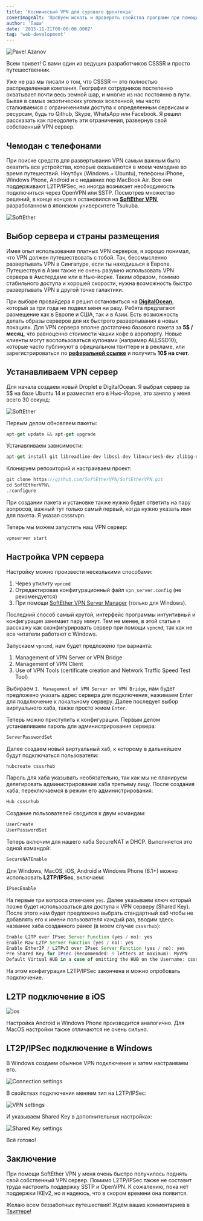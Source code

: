 ```yaml
---
title: 'Космический VPN для сурового фронтенда'
coverImageAlt: 'Пробуем искать и проверять свойства программ при помощи генеративного тестирования'
author: 'Паша'
date: '2015-11-21T00:00:00.000Z'
tag: 'web-development'
---
```


<Img imageName='azanov' alt='Pavel Azanov'>

Всем привет! С вами один из ведущих разработчиков CSSSR и просто путешественник.

Уже не раз мы писали о том, что CSSSR — это полностью распределенная компания. География сотрудников постепенно охватывает почти весь земной шар, и многие из нас постоянно в пути. Бывая в самых экзотических уголках вселенной, мы часто сталкиваемся с ограничениями доступа к определенным сервисам и ресурсам, будь то Github, Skype, WhatsApp или Facebook. Я решил рассказать как преодолеть эти ограничения, развернув свой собственный VPN сервер.

## Чемодан с телефонами

При поиске средств для развертывания VPN самым важным было охватить все устройства, которые оказываются в моем чемодане во время путешествий. Ноутбук (Windows + Ubuntu), телефоны iPhone, Windows Phone, Android и с недавних пор MacBook Air. Все они поддерживают L2TP/IPSec, но иногда возникает необходимость подключиться через OpenVPN или SSTP. Посмотрев множество решений, в конце концов я остановился на <a href="https://www.softether.org" rel="nofollow noopener" target="_blank">**SoftEther VPN**</a>, разработанном в японском университете Tsukuba.

<Img imageName='softether' alt='SoftEther'>

## Выбор сервера и страны размещения

Имея опыт использования платных VPN серверов, я хорошо понимал, что VPN должен путешествовать с тобой. Так, бессмысленно развертывать VPN в Сингапуре, если ты находишься в Европе. Путешествуя в Азии также не очень разумно использовать VPN сервера в Амстердаме или в Нью-йорке. Таким образом, помимо стабильного доступа и хорошей скорости, нужна возможность быстро развертывать VPN в другой точке галактики.

При выборе провайдера я решил остановиться на <a href="https://www.digitalocean.com" rel="nofollow noopener" target="_blank">**DigitalOcean**</a>, который за три года не подвел меня ни разу. Ребята предлагают размещение как в Европе и США, так и в Азии. Есть возможность делать образы серверов для их быстрого развертывания в новых локациях. Для VPN сервера вполне достаточно базового пакета за **5$ / месяц**, что равноценно стоимости чашки кофе в аэропорту. Новые клиенты могут воспользоваться купонами (например ALLSSD10), которые часто публикуют в официальном твиттере и в рекламе, или зарегистрироваться по <a href="https://www.digitalocean.com/?refcode=d47158e015a5" rel="nofollow noopener" target="_blank">**реферальной ссылке**</a> и получить **10$ на счет**.

## Устанавливаем VPN сервер

Для начала создаем новый Droplet в DigitalOcean. Я выбрал сервер за 5$ на базе Ubuntu 14 и разместил его в Нью-Йорке, это заняло у меня всего 30 секунд:

<Img imageName='server' alt='SoftEther'>

Первым делом обновляем пакеты:

```js
apt-get update && apt-get upgrade
```

Устанавливаем зависимости:

```js
apt-get install git libreadline-dev libssl-dev libncurses5-dev zlib1g-dev make checkinstall
```

Клонируем репозиторий и настраиваем проект:

```js
git clone https://github.com/SoftEtherVPN/SoftEtherVPN.git
cd SoftEtherVPN\
./configure
```

При создании пакета и установке также нужно будет ответить на пару вопросов, важный тут только самый первый, когда нужно указать имя для пакета. Я указал csssrvpn.

Теперь мы можем запустить наш VPN сервер:

```js
vpnserver start
```

## Настройка VPN сервера

Настройку можно произвести несколькими способами:

1. Через утилиту `vpncmd`
2. Отредактировав конфигурационный файл `vpn_server.config` (не рекомендуется)
3. При помощи <a href="https://www.softether.org/4-docs/1-manual/2._SoftEther_VPN_Essential_Architecture/2.4_VPN_Server_Manager" rel="nofollow noopener" target="_blank">SoftEther VPN Server Manager</a> (только для Windows).

Последний способ самый крутой, интерфейс программы интуитивный и конфигурация занимает пару минут. Тем не менее, в этой статье я расскажу как сконфигурировать сервер при помощи `vpncmd`, так как не все читатели работают с Windows.

Запускаем `vpncmd`, нам будет предложено три варианта:

1. Management of VPN Server or VPN Bridge
2. Management of VPN Client <br>
3. Use of VPN Tools (certificate creation and Network Traffic Speed Test Tool)

Выбираем `1. Management of VPN Server or VPN Bridge`, нам будет предложено указать адрес сервера для подключения, нажимаем Enter для подключение к локальному серверу. Далее последует выбор виртуального хаба, также просто жмем `Enter`.

Теперь можно приступить к конфигурации. Первым делом устанавливаем пароль для администрирования сервера:

```js
ServerPasswordSet
```

Далее создаем новый виртуальный хаб, к которому в дальнейшем будут подключаться пользователи:

```js
hubcreate csssrhub
```

Пароль для хаба указывать необязательно, так как мы не планируем делегировать администрирование хаба третьему лицу. После создания хаба, переключаемся в режим его администрирования:

```js
Hub csssrhub
```

Создание пользователей сводится к двум командам:

```js
UserCreate
UserPasswordSet
```

Теперь включим для нашего хаба SecureNAT и DHCP. Выполняется это одной командой:

```js
SecureNATEnable
```

Для Windows, MacOS, iOS, Android и Windows Phone (8.1+) можно использовать **L2TP/IPSec**, включаем:

```js
IPsecEnable
```

На первые три вопроса отвечаем `yes`. Далее указываем ключ который позже будет использоваться для доступа к VPN серверу (Shared Key). После этого нам будет предложено выбрать стандартный хаб чтобы не добавлять его к имени пользователя каждый раз, вводим здесь название хаба созданного ранее (в моем случае `csssrhub`):

```js
Enable L2TP over IPsec Server Function (yes / no): yes
Enable Raw L2TP Server Function (yes / no): yes
Enable EtherIP / L2TPv3 over IPsec Server Function (yes / no): yes
Pre Shared Key for IPsec (Recommended: 9 letters at maximum): MyVPN
Default Virtual HUB in a case of omitting the HUB on the Username: csssrhub
```

На этом конфигурация L2TP/IPSec закончена и можно опробовать подключение.

## L2TP подключение в iOS

<Img imageName='ios' alt='ios'>

Настройка Android и Windows Phone производится аналогично. Для MacOS настройки также отличаются не очень сильно.

## LT2P/IPSec подключение в Windows

В Windows создаем обычное VPN подключение и затем настраиваем его.

<Img imageName='connection' alt='Connection settings'>

В свойствах подключения меняем тип на L2TP/IPSec:

<Img imageName='vpn' alt='VPN settings'>

И указываем Shared Key в дополнительных настройках:

<Img imageName='key' alt='Shared Key settings'>

Всё готово!

## Заключение

При помощи SoftEther VPN у меня очень быстро получилось поднять свой собственный VPN сервер. Помимо L2TP/IPSec также не составит труда настроить поддержку SSTP и OpenVPN. К сожалению, пока нет поддержки IKEv2, но я надеюсь, что в скором времени она появится.

Желаю всем беззаботных путешествий! Ждём ваших комментариев в <a href="https://twitter.com/csssr_dev" rel="nofollow noopener" target="_blank">Твиттере</a>!


